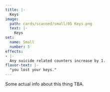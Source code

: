 ```yaml
---
title: |-
  Keys
image: 
  path: cards/scanned/small/05 Keys.png
  text: |-
    Keys
set:
  name: Small
  number: 5
effects: 
- |-
  Any suicide related counters increase by 1.
flavor-text: |-
  "you lost your keys."
---
```

Some actual info about this thing TBA.
